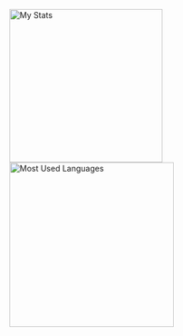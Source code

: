 <img alt="My Stats" align=left width="270" src="https://github-readme-stats.vercel.app/api?username=Iskander229&layout=compact&show_icons=true&theme=dark"/>  <img alt="Most Used Languages" align=left width="290" src="https://github-readme-stats.vercel.app/api/top-langs/?username=Iskander229&layout=compact&theme=dark"/> 

